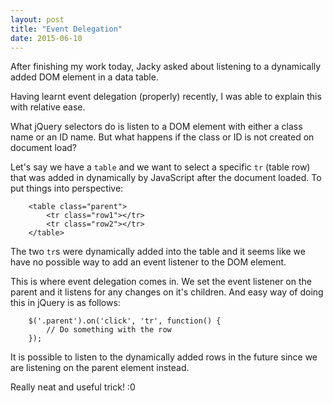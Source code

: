 ```yaml
---
layout: post
title: "Event Delegation"
date: 2015-06-10
---
```


After finishing my work today, Jacky asked about listening to a dynamically added DOM element in a data table. 

Having learnt event delegation (properly) recently, I was able to explain this with relative ease.

What jQuery selectors do is listen to a DOM element with either a class name or an ID name. But what happens if the class or ID is not created on document load? 

Let's say we have a `table` and we want to select a specific `tr` (table row) that was added in dynamically by JavaScript after the document loaded. To put things into perspective:

        <table class="parent">
            <tr class="row1"></tr>
            <tr class="row2"></tr>
        </table>

The two `tr`s were dynamically added into the table and it seems like we have no possible way to add an event listener to the DOM element.

This is where event delegation comes in. We set the event listener on the parent and it listens for any changes on it's children. And easy way of doing this in jQuery is as follows:

        $('.parent').on('click', 'tr', function() {
            // Do something with the row
        });

It is possible to listen to the dynamically added rows in the future since we are listening on the parent element instead. 

Really neat and useful trick! :0

